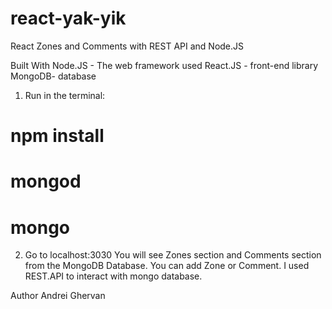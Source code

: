 # react-yak-yik
React Zones and Comments with REST API and Node.JS

Built With
Node.JS - The web framework used
React.JS - front-end library
MongoDB- database
1. Run in the terminal:
#   npm install
#   mongod
#   mongo

2. Go to localhost:3030
You will see Zones section and Comments section from the MongoDB Database. You can add Zone or Comment. I used REST.API to interact with mongo database.

Author
Andrei Ghervan


